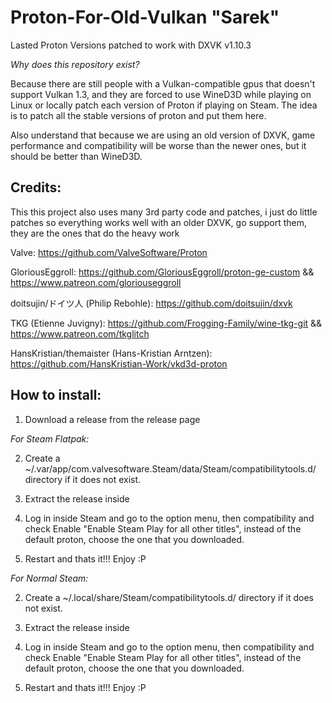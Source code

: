 # Proton-For-Old-Vulkan "Sarek"
Lasted Proton Versions patched to work with DXVK v1.10.3

*Why does this repository exist?*

Because there are still people with a Vulkan-compatible gpus that doesn't support Vulkan 1.3, and they are forced to use WineD3D while playing on Linux or locally patch each version of Proton if playing on Steam.
The idea is to patch all the stable versions of proton and put them here.

Also understand that because we are using an old version of DXVK, game performance and compatibility will be worse than the newer ones, but it should be better than WineD3D.

## Credits:
This this project also uses many 3rd party code and patches, i just do little patches so everything works well with an older DXVK, go support them, they are the ones that do the heavy work

Valve: https://github.com/ValveSoftware/Proton

GloriousEggroll: https://github.com/GloriousEggroll/proton-ge-custom && https://www.patreon.com/gloriouseggroll

doitsujin/ドイツ人 (Philip Rebohle): https://github.com/doitsujin/dxvk

TKG (Etienne Juvigny): https://github.com/Frogging-Family/wine-tkg-git && https://www.patreon.com/tkglitch

HansKristian/themaister (Hans-Kristian Arntzen): https://github.com/HansKristian-Work/vkd3d-proton

## How to install:
1. Download a release from the release page
 
*For Steam Flatpak:*
 
  2. Create a ~/.var/app/com.valvesoftware.Steam/data/Steam/compatibilitytools.d/ directory if it does not exist.

  3. Extract the release inside
 
  4. Log in inside Steam and go to the option menu, then compatibility and check Enable "Enable Steam Play for all other titles", instead of the default proton, choose the one that you downloaded.

  5. Restart and thats it!!! Enjoy :P

  *For Normal Steam:*
 
  2. Create a ~/.local/share/Steam/compatibilitytools.d/ directory if it does not exist.

  3. Extract the release inside
 
  4. Log in inside Steam and go to the option menu, then compatibility and check Enable "Enable Steam Play for all other titles", instead of the default proton, choose the one that you downloaded.

  5. Restart and thats it!!! Enjoy :P

